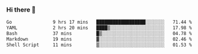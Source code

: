 ### Hi there 👋

<!--
**yeya24/yeya24** is a ✨ _special_ ✨ repository because its `README.md` (this file) appears on your GitHub profile.

Here are some ideas to get you started:

- 🔭 I’m currently working on ...
- 🌱 I’m currently learning ...
- 👯 I’m looking to collaborate on ...
- 🤔 I’m looking for help with ...
- 💬 Ask me about ...
- 📫 How to reach me: ...
- 😄 Pronouns: ...
- ⚡ Fun fact: ...
-->

<!--START_SECTION:waka-->

```txt
Go               9 hrs 17 mins   ██████████████████░░░░░░░   71.44 %
YAML             2 hrs 20 mins   ████▒░░░░░░░░░░░░░░░░░░░░   17.98 %
Bash             37 mins         █▒░░░░░░░░░░░░░░░░░░░░░░░   04.78 %
Markdown         19 mins         ▓░░░░░░░░░░░░░░░░░░░░░░░░   02.46 %
Shell Script     11 mins         ▒░░░░░░░░░░░░░░░░░░░░░░░░   01.53 %
```

<!--END_SECTION:waka-->
